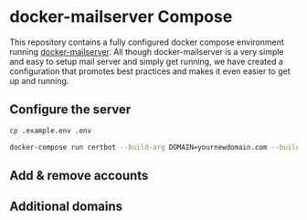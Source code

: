 # docker-mailserver Compose

This repository contains a fully configured docker compose environment running [docker-mailserver](https://github.com/docker-mailserver/docker-mailserver). All though docker-mailserver is a very simple and easy to setup mail server and simply get running, we have created a configuration that promotes best practices and makes it even easier to get up and running.

## Configure the server

``` sh
cp .example.env .env

docker-compose run certbot --build-arg DOMAIN=yournewdomain.com --build-arg EMAIL=your@email.com
```

## Add & remove accounts

## Additional domains
